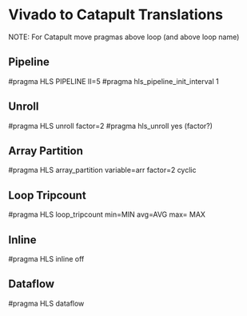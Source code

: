 Vivado to Catapult Translations
===============================

NOTE: For Catapult move pragmas above loop (and above loop name)

Pipeline
--------
#pragma HLS PIPELINE II=5
#pragma hls_pipeline_init_interval 1

Unroll
------
#pragma HLS unroll factor=2
#pragma hls_unroll yes (factor?)
<!-- DONE USING DIRECTIVES.TCL -->

Array Partition
---------------
#pragma HLS array_partition variable=arr factor=2 cyclic
<!-- DONE USING DIRECTIVES.TCL -->

Loop Tripcount
--------------
#pragma HLS loop_tripcount min=MIN avg=AVG max= MAX
<!-- DONE IN DIRECTIVES.TCL -->

Inline
------
#pragma HLS inline off


Dataflow
--------
#pragma HLS dataflow


